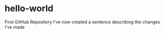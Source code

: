 # hello-world
First GitHub Repository
I've now created a sentence describing the  changes I've made
